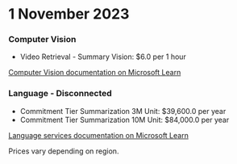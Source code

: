 # 1 November 2023

### Computer Vision

- Video Retrieval - Summary Vision: $6.0 per 1 hour

[Computer Vision documentation on Microsoft Learn](https://learn.microsoft.com/en-us/azure/ai-services/computer-vision/)

### Language - Disconnected

- Commitment Tier Summarization 3M Unit: $39,600.0 per year
- Commitment Tier Summarization 10M Unit: $84,000.0 per year

[Language services documentation on Microsoft Learn](https://learn.microsoft.com/en-us/azure/ai-services/language-service/)

Prices vary depending on region.